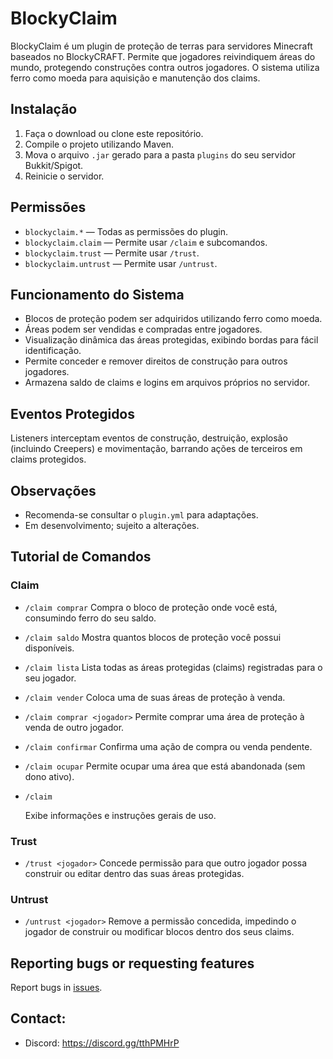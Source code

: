 # BlockyClaim
BlockyClaim é um plugin de proteção de terras para servidores Minecraft baseados no BlockyCRAFT. Permite que jogadores reivindiquem áreas do mundo, protegendo construções contra outros jogadores. O sistema utiliza ferro como moeda para aquisição e manutenção dos claims.

## Instalação
1. Faça o download ou clone este repositório.
2. Compile o projeto utilizando Maven.
3. Mova o arquivo `.jar` gerado para a pasta `plugins` do seu servidor Bukkit/Spigot.
4. Reinicie o servidor.

## Permissões
- `blockyclaim.*` — Todas as permissões do plugin.
- `blockyclaim.claim` — Permite usar `/claim` e subcomandos.
- `blockyclaim.trust` — Permite usar `/trust`.
- `blockyclaim.untrust` — Permite usar `/untrust`.

## Funcionamento do Sistema
- Blocos de proteção podem ser adquiridos utilizando ferro como moeda.
- Áreas podem ser vendidas e compradas entre jogadores.
- Visualização dinâmica das áreas protegidas, exibindo bordas para fácil identificação.
- Permite conceder e remover direitos de construção para outros jogadores.
- Armazena saldo de claims e logins em arquivos próprios no servidor.

## Eventos Protegidos

Listeners interceptam eventos de construção, destruição, explosão (incluindo Creepers) e movimentação, barrando ações de terceiros em claims protegidos.

## Observações

- Recomenda-se consultar o `plugin.yml` para adaptações.
- Em desenvolvimento; sujeito a alterações.

## Tutorial de Comandos

### Claim
- `/claim comprar`
  Compra o bloco de proteção onde você está, consumindo ferro do seu saldo.

- `/claim saldo`
  Mostra quantos blocos de proteção você possui disponíveis.

- `/claim lista`
  Lista todas as áreas protegidas (claims) registradas para o seu jogador.

- `/claim vender`
  Coloca uma de suas áreas de proteção à venda.

- `/claim comprar <jogador>`
  Permite comprar uma área de proteção à venda de outro jogador.

- `/claim confirmar`
  Confirma uma ação de compra ou venda pendente.

- `/claim ocupar`
  Permite ocupar uma área que está abandonada (sem dono ativo).

- `/claim`

  Exibe informações e instruções gerais de uso.

### Trust
- `/trust <jogador>`
  Concede permissão para que outro jogador possa construir ou editar dentro das suas áreas protegidas.

### Untrust
- `/untrust <jogador>`
  Remove a permissão concedida, impedindo o jogador de construir ou modificar blocos dentro dos seus claims.

## Reporting bugs or requesting features
Report bugs in [issues](https://github.com/andradecore/BlockyClaim/issues).

## Contact:
- Discord: https://discord.gg/tthPMHrP